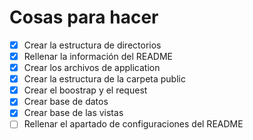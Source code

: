 # Cosas para hacer

- [x] Crear la estructura de directorios
- [x] Rellenar la información del README
- [x] Crear los archivos de application
- [x] Crear la estructura de la carpeta public
- [x] Crear el boostrap y el request
- [x] Crear base de datos
- [x] Crear base de las vistas
- [ ] Rellenar el apartado de configuraciones del README 